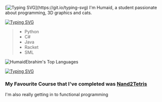 [![Typing SVG](https://readme-typing-svg.demolab.com?font=Fira+Code&weight=600&size=32&pause=1000&color=FF816F&width=435&lines=Hi+there!)](https://git.io/typing-svg)
I'm Humaid, a student passionate about programming, 3D graphics and cats.

[![Typing SVG](https://readme-typing-svg.demolab.com?font=Fira+Code&size=25&pause=1000&color=8CB6FC&background=FFF4F600&repeat=false&width=435&lines=Languages)](https://git.io/typing-svg)
> - Python
> - C#
> - Java
> - Racket
> - SML

![HumaidEbrahim's Top Languages](https://github-readme-stats.vercel.app/api/top-langs/?username=HumaidEbrahim&theme=tokyonight&show_icons=true&hide_border=true&layout=compact)

[![Typing SVG](https://readme-typing-svg.demolab.com?font=Fira+Code&size=25&pause=1000&color=EFA351&background=FFF4F600&repeat=false&width=435&lines=Projects)](https://git.io/typing-svg)
### My Favourite Course that I've completed was [Nand2Tetris](https://github.com/HumaidEbrahim/Nand2Tetris)
I'm also really getting in to functional programming

